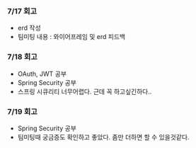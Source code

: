 ### 7/17 회고
- erd 작성
- 팀미팅 내용 : 와이어프레임 및 erd 피드백 

### 7/18 회고
- OAuth, JWT 공부
- Spring Security 공부
- 스프링 시큐리티 너무어렵다. 근데 꼭 하고싶긴하다.. 

### 7/19 회고
- Spring Security 공부
- 팀미팅때 궁금증도 확인하고 좋았다. 좀만 더하면 할 수 있을것같다.